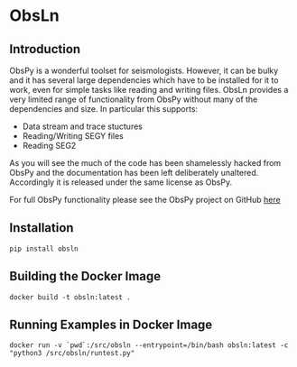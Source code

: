 
ObsLn
======

Introduction
------------

ObsPy is a wonderful toolset for seismologists. However, it can be bulky and it has several large dependencies which have to be installed for it to work, even for simple tasks like reading and writing files. ObsLn provides a very limited range of functionality from ObsPy without many of the dependencies and size. In particular this supports:

* Data stream and trace stuctures
* Reading/Writing  SEGY files
* Reading SEG2

As you will see the much of the code has been shamelessly hacked from ObsPy and the documentation has been left deliberately unaltered. Accordingly it is released under the same license as ObsPy. 

For full ObsPy functionality please see the ObsPy project on GitHub [here](https://github.com/obspy)

Installation
------------

    pip install obsln


Building the Docker Image
-------------------------

	docker build -t obsln:latest .


Running Examples in Docker Image
--------------------------------


	docker run -v `pwd`:/src/obsln --entrypoint=/bin/bash obsln:latest -c "python3 /src/obsln/runtest.py"